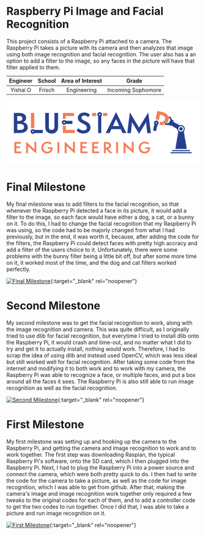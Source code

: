 ﻿# Raspberry Pi Image and Facial Recognition
This project consists of a Raspberry Pi attached to a camera. The Raspberry Pi takes a picture with its camera and then analyzes that image using both image recognition and facial recognition. The user also has a an option to add a filter to the image, so any faces in the picture will have that filter applied to them.

| **Engineer** | **School** | **Area of Interest** | **Grade** |
|:--:|:--:|:--:|:--:|
| Yishai O | Frisch | Engineering | Incoming Sophomore |

![Headstone Image](https://raw.githubusercontent.com/BlueStampEng/BSE_Template_Portfolio/de8633f62b5da2234992a0178a6a72fd6df7e7e1/branding/BlueStamp-Logo.svg)
  
# Final Milestone
My final milestone was to add filters to the facial recognition, so that whenever the Raspberry Pi detected a face in its picture, it would add a filter to the image, so each face would have either a dog, a cat, or a bunny on it. To do this, I had to change the facial recognition that my Raspberry Pi was using, so the code had to be majorly changed from what I had previously, but in the end, it was worth it, because, after adding the code for the filters, the Raspberry Pi could detect faces with pretty high accracy and add a filter of the users choice to it. Unfortunately, there were some problems with the bunny filter being a little bit off, but after some more time on it, it worked most of the time, and the dog and cat filters worked perfectly.

[![Final Milestone](https://res.cloudinary.com/marcomontalbano/image/upload/v1612573869/video_to_markdown/images/youtube--F7M7imOVGug-c05b58ac6eb4c4700831b2b3070cd403.jpg )](https://www.youtube.com/watch?v=F7M7imOVGug&feature=emb_logo "Final Milestone"){:target="_blank" rel="noopener"}

# Second Milestone
My second milestone was to get the facial recognition to work, along with the image recognition and camera. This was quite difficult, as I originally tried to use dlib for facial recognition, but everytime I tried to install dlib onto the Raspberry Pi, it would crash and time-out, and no matter what I did to try and get it to actually install, nothing would work. Therefore, I had to scrap the idea of using dlib and instead used OpenCV, which was less ideal but still worked well for facial recognition. After taking some code from the internet and modifying it to both work and to work with my camera, the Raspberry Pi was able to recognize a face, or multiple faces, and put a box around all the faces it sees. The Raspberry Pi is also still able to run image recognition as well as the facial recognition.

[![Second Milestone](https://res.cloudinary.com/marcomontalbano/image/upload/v1612574014/video_to_markdown/images/youtube--y3VAmNlER5Y-c05b58ac6eb4c4700831b2b3070cd403.jpg)](https://www.youtube.com/watch?v=y3VAmNlER5Y&feature=emb_logo "Second Milestone"){:target="_blank" rel="noopener"}
# First Milestone
  

My first milestone was setting up and hooking up the camera to the Raspberry Pi, and getting the camera and image recognition to work and to work together. The first step was downloading Raspian, the typical Raspberry Pi's software, onto the SD card, which I then plugged into the Raspberry Pi. Next, I had to plug the Raspberry Pi into a power source and connect the camera, which were both pretty quick to do. I then had to write the code for the camera to take a picture, as well as the code for image recognition, which I was able to get from github. After that, making the camera's image and image recognition work together only required a few tweaks to the original codes for each of them, and to add a controller code to get the two codes to run together. Once I did that, I was able to take a picture and run image recognition on it.

[![First Milestone](https://res.cloudinary.com/marcomontalbano/image/upload/v1658347526/video_to_markdown/images/youtube--KR309z5tlLU-c05b58ac6eb4c4700831b2b3070cd403.jpg)](https://youtu.be/KR309z5tlLU "First Milestone"){:target="_blank" rel="noopener"}
